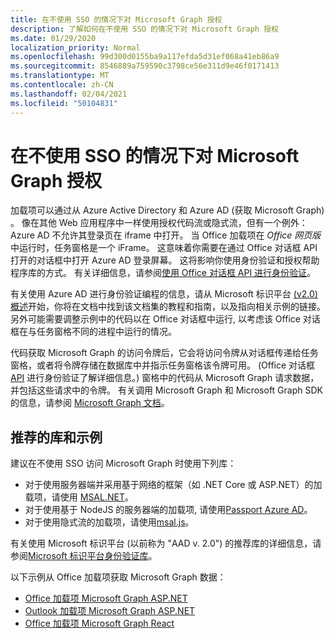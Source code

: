```yaml
---
title: 在不使用 SSO 的情况下对 Microsoft Graph 授权
description: 了解如何在不使用 SSO 的情况下对 Microsoft Graph 授权
ms.date: 01/29/2020
localization_priority: Normal
ms.openlocfilehash: 99d300d0155ba9a117efda5d31ef068a41eb86a9
ms.sourcegitcommit: 8546889a759590c3798ce56e311d9e46f0171413
ms.translationtype: MT
ms.contentlocale: zh-CN
ms.lasthandoff: 02/04/2021
ms.locfileid: "50104831"
---
```

# <a name="authorize-to-microsoft-graph-without-sso"></a>在不使用 SSO 的情况下对 Microsoft Graph 授权

加载项可以通过从 Azure Active Directory 和 Azure AD (获取 Microsoft Graph) 。 像在其他 Web 应用程序中一样使用授权代码流或隐式流，但有一个例外：Azure AD 不允许其登录页在 iframe 中打开。 当 Office 加载项在 *Office 网页版* 中运行时，任务窗格是一个 iFrame。 这意味着你需要在通过 Office 对话框 API 打开的对话框中打开 Azure AD 登录屏幕。 这将影响你使用身份验证和授权帮助程序库的方式。 有关详细信息，请参阅[使用 Office 对话框 API 进行身份验证](auth-with-office-dialog-api.md)。

有关使用 Azure AD 进行身份验证编程的信息，请从 Microsoft 标识平台 [ (v2.0) 概述](/azure/active-directory/develop/v2-overview)开始，你将在文档中找到该文档集的教程和指南，以及指向相关示例的链接。 另外可能需要调整示例中的代码以在 Office 对话框中运行, 以考虑该 Office 对话框在与任务窗格不同的进程中运行的情况。

代码获取 Microsoft Graph 的访问令牌后，它会将访问令牌从对话框传递给任务窗格，或者将令牌存储在数据库中并指示任务窗格该令牌可用。  (Office 对话框 [API](auth-with-office-dialog-api.md) 进行身份验证了解详细信息。) 窗格中的代码从 Microsoft Graph 请求数据，并包括这些请求中的令牌。 有关调用 Microsoft Graph 和 Microsoft Graph SDK 的信息，请参阅 [Microsoft Graph 文档](/graph/)。

## <a name="recommended-libraries-and-samples"></a>推荐的库和示例

建议在不使用 SSO 访问 Microsoft Graph 时使用下列库：

- 对于使用服务器端并采用基于网络的框架（如 .NET Core 或 ASP.NET）的加载项，请使用 [MSAL.NET](https://github.com/AzureAD/microsoft-authentication-library-for-dotnet/wiki#conceptual-documentation)。
- 对于使用基于 NodeJS 的服务器端的加载项, 请使用[Passport Azure AD](https://github.com/AzureAD/passport-azure-ad)。
- 对于使用隐式流的加载项，请使用[msal.js](https://github.com/AzureAD/microsoft-authentication-library-for-js/wiki)。

有关使用 Microsoft 标识平台 (以前称为 "AAD v. 2.0") 的推荐库的详细信息，请参阅[Microsoft 标识平台身份验证库](/azure/active-directory/develop/reference-v2-libraries)。

以下示例从 Office 加载项获取 Microsoft Graph 数据：

- [Office 加载项 Microsoft Graph ASP.NET](https://github.com/OfficeDev/PnP-OfficeAddins/tree/master/Samples/auth/Office-Add-in-Microsoft-Graph-ASPNET)
- [Outlook 加载项 Microsoft Graph ASP.NET](https://github.com/OfficeDev/PnP-OfficeAddins/tree/master/Samples/auth/Outlook-Add-in-Microsoft-Graph-ASPNET)
- [Office 加载项 Microsoft Graph React](https://github.com/OfficeDev/PnP-OfficeAddins/tree/master/Samples/auth/Office-Add-in-Microsoft-Graph-React)
